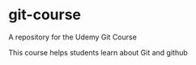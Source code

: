 # git-course
A repository for the Udemy Git Course

This course helps students learn about Git and github
